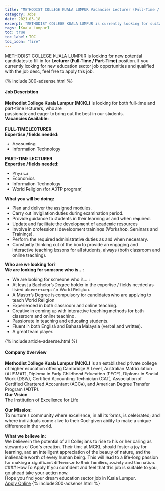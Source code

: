 ```yaml
---
title: "METHODIST COLLEGE KUALA LUMPUR Vacancies Lecturer (Full-Time / Part-Time)" 
category: Jobs 
date: 2021-03-18 
excerpt: "METHODIST COLLEGE KUALA LUMPUR is currently looking for suitable person to fill in the Lecturer (Full-Time / Part-Time) which positioned at Kuala Lumpur" 
tags: [Kuala Lumpur] 
toc: true 
toc_label: TOC 
toc_icon: "fire" 
--- 
```


<p>METHODIST COLLEGE KUALA LUMPUR is looking for new potential candidates to fill in for <b>Lecturer (Full-Time / Part-Time)</b> position. If you currently looking for new education sector job opportunities and qualified with the job desc, feel free to apply this job.
</p>{% include 300-adsense.html %} 
<div><div><h4>Job Description</h4></div><div><div><span><div><div><strong>Methodist College Kuala Lumpur (MCKL)</strong> is looking for both full-time and part-time lecturers, who are<br>passionate and eager to bring out the best in our students.</div><div><strong>Vacancies Available:</strong><div><br><strong>FULL-TIME LECTURER<br>Expertise / fields needed:</strong></div><ul><li>Accounting</li><li>Information Technology</li></ul></div><div><strong>PART-TIME LECTURER</strong><br><strong>Expertise / fields needed:</strong></div><ul><li>Physics</li><li>Economics</li><li>Information Technology</li><li>World Religion (for ADTP program)</li></ul><div><strong>What you will be doing:&#160;</strong></div><ul><li>Plan and deliver the assigned modules.&#160;</li><li>Carry out invigilation duties during examination period.&#160;</li><li>Provide guidance to students in their learning as and when required.&#160;</li><li>Update and facilitate the development of academic resources.&#160;</li><li>Involve in professional development trainings (Workshop, Seminars and Trainings).&#160;</li><li>Perform the required administrative duties as and when necessary.&#160;</li><li>Constantly thinking out of the box to provide an engaging and interactive teaching lessons for all students, always (both classroom and online teaching).</li></ul><div><strong>Who are we looking for?&#8239;&#8239;</strong></div><div><strong>We are looking for someone who is&#8230; :</strong></div><ul><li>We are looking for someone who is&#8230; :&#160;</li><li>At least a Bachelor&#8217;s Degree holder in the expertise / fields needed as listed above except for World Religion.</li><li>A Master&#8217;s Degree is compulsory for candidates who are applying to teach World Religion.</li><li>Experienced in both classroom and online teaching.</li><li>Creative in coming up with interactive teaching methods for both classroom and online teaching.</li><li>Passionate in teaching and educating students.&#160;</li><li>Fluent in both English and Bahasa Malaysia (verbal and written).</li><li>A great team player.</li></ul></div></span></div></div></div> 
{% include article-adsense.html %} 
<div><div><h4>Company Overview</h4></div><div><div><span><div><div>
<strong>Methodist College Kuala Lumpur (MCKL)</strong> is an established private college of higher education offering Cambridge A Level, Australian Matriculation (AUSMAT), Diploma in Early Childhood Education (DECE), Diploma in Social Work (DSW), Certified Accounting Technician (CAT), Association of Certified Chartered Accountant (ACCA), and American Degree Transfer Program (ADTP).</div>
<div>
<strong>Our Vision:</strong></div>
<div>
	The Institution of Excellence for Life</div>
<div>
<br>
<strong>Our Mission:</strong></div>
<div>
	To nurture a community where excellence, in all its forms, is celebrated; and where individuals come alive to their God-given ability to make a unique difference in the world.</div>
<div>
<br>
<strong>What we believe in:</strong></div>
<div>
	We believe in the potential of all Collegians to rise to his or her calling as stewards of God's creation. Their time at MCKL should foster a joy for learning, and an intelligent appreciation of the beauty of nature, and the inalienable worth of every human being. This will lead to a life-long passion for making a significant difference to their families, society and the nation.</div></div></span></div></div></div> 
#### How To Apply 
If you confident and feel that this job is suitable to you, go ahead take your action now. <br/> 
Hope you find your dream education sector job in Kuala Lumpur. <br/> 
<a href="https://www.jobstreet.com.my/en/job/lecturer-full-time-part-time-4510924?jobId=jobstreet-my-job-4510924" class="btn btn--info" target="_blank" rel="nofollow noopenner">Apply Online</a> 
{% include 300-adsense.html %} 